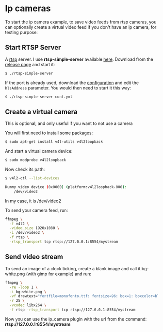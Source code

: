 # Ip cameras
To start the ip camera example, to save video feeds from rtsp cameras, you can optionally create a virtual video feed if you don't have an ip camera, for testing purpose:

## Start RTSP Server
A [rtsp](https://www.wikiwand.com/en/Real_Time_Streaming_Protocol) server. I use **rtsp-simple-server** available [here](https://github.com/aler9/rtsp-simple-server). Download from the [release page](https://github.com/aler9/mediamtx/releases) and start it:

```bash
$ ./rtsp-simple-server
```

If the port is already used, download the [configuration](https://github.com/aler9/mediamtx/blob/main/mediamtx.yml) and edit the `hlsAddress` parameter. You would then need to start it this way:

```bash
$ ./rtsp-simple-server conf.yml
```

## Create a virtual camera
This is optional, and only useful if you want to not use a camera

You will first need to install some packages:

```bash
$ sudo apt-get install v4l-utils v4l2loopback
```

And start a virtual camera device:

```bash
$ sudo modprobe v4l2loopback
```

Now check its path:
```bash
$ v4l2-ctl --list-devices

Dummy video device (0x0000) (platform:v4l2loopback-000):
	/dev/video2
```

In my case, it is /dev/video2

To send your camera feed, run:
```bash
ffmpeg \
  -f v4l2 \
  -video_size 1920x1080 \
  -i /dev/video2 \
  -f rtsp \
  -rtsp_transport tcp rtsp://127.0.0.1:8554/mystream
```

## Send video stream

To send an image of a clock ticking, create a blank image and call it bg-white.png (with gimp for example) and run:
```bash
ffmpeg \
  -re -loop 1 \
  -i bg-white.png \
  -vf drawtext="fontfile=monofonto.ttf: fontsize=96: box=1: boxcolor=black@0.75: boxborderw=5: fontcolor=white: x=(w-text_w)/2: y=((h-text_h)/2)+((h-text_h)/4): text='%{gmtime\:%H\\\\\:%M\\\\\:%S}'" \
  -r 25 \
  -vcodec libx264 \
  -f rtsp -rtsp_transport tcp rtsp://127.0.0.1:8554/mystream
```

Now you can use the ip_camera plugin with the url from the command: **rtsp://127.0.0.1:8554/mystream**
